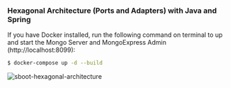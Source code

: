 ### Hexagonal Architecture (Ports and Adapters) with Java and Spring

If you have Docker installed, run the following command on terminal to up and start the Mongo Server and MongoExpress Admin (http://localhost:8099):

```bash
$ docker-compose up -d --build
```

![sboot-hexagonal-architecture](https://blog.octo.com/wp-content/uploads/2018/10/07_hexagone.png)
